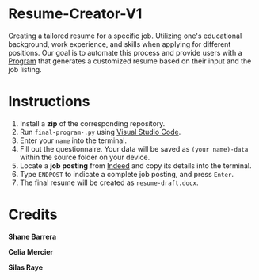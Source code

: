 # Resume-Creator-V1
Creating a tailored resume for a specific job. Utilizing one's educational background, work experience, and skills when applying for different positions. 
Our goal is to automate this process and provide users with a [Program](https://docs.google.com/document/d/1no8bt4Vl_ngE7u_FqTtYrcEvz9cRQZMV-iriTJQQ_Ic/edit?usp=sharing) that generates a customized resume based on their input and the job listing.
# Instructions
1. Install a **zip** of the corresponding repository.
2. Run `final-program-.py` using [Visual Studio Code](https://code.visualstudio.com/).
3. Enter your `name` into the terminal.
4. Fill out the questionnaire. Your data will be saved as `(your name)-data` within the source folder on your device.
5. Locate a **job posting** from [Indeed](https://www.indeed.com/?aceid=&gclid=CjwKCAjw5remBhBiEiwAxL2M9-pnLuxL9aJPS8UisEOCIFVx20fqImSeTwzhiDEAoltwoHYOxmPq2RoCY1cQAvD_BwE&gclsrc=aw.ds) and copy its details into the terminal.
6. Type `ENDPOST` to indicate a complete job posting, and press `Enter`.
7. The final resume will be created as `resume-draft.docx`.
# Credits 
**Shane Barrera**

**Celia Mercier**

**Silas Raye**
